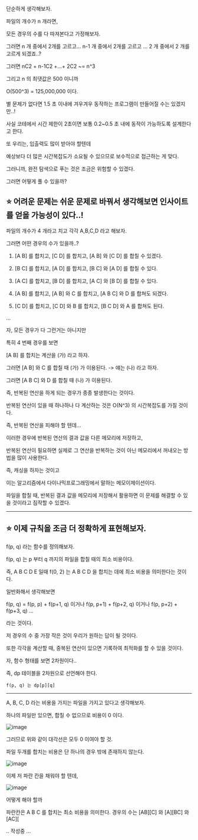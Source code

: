 단순하게 생각해보자.

파일의 개수가 n 개라면,

모든 경우의 수를 다 따져본다고 가정해보자.

그러면 n 개 중에서 2개를 고르고... n-1 개 중에서 2개를 고르고 ... 2 개 중에서 2 개를 고르게 되겠죠..?

그러면 nC2 + n-1C2 +...+ 2C2 ~= n^3 

그리고 n 의 최댓값은 500 이니까

O(500^3) = 125,000,000 이다.

별 문제가 없다면 1.5 초 이내에 겨우겨우 동작하는 프로그램이 만들어질 수는 있겠지만..!

사실 코테에서 시간 제한이 2초이면 보통 0.2~0.5 초 내에 동작이 가능하도록 설계한다고 한다.

또 우리는, 입출력도 많이 받아야 할텐데

예상보다 더 많은 시간복잡도가 소요될 수 있으므로 보수적으로 접근하는 게 맞다.

그러니까, 완전 탐색으로 푸는 것은 조금은 위험할 수 있겠다.

그러면 어떻게 풀 수 있을까?

## ⭐ 어려운 문제는 쉬운 문제로 바꿔서 생각해보면 인사이트를 얻을 가능성이 있다..!

파일의 개수가 4 개라고 치고 각각 A,B,C,D 라고 해보자.

그러면 어떤 경우의 수가 있을까..?

1. [A B] 를 합치고, [C D] 를 합치고, [A B] 와 [C D] 를 합칠 수 있겠다.

2. [B C] 를 합치고, [A D] 를 합치고, [B C] 와 [A D] 를 합칠 수 있다.

3. [A C] 를 합치고, [B D] 를 합치고, [A C] 와 [B D] 를 합칠 수 있다.

4. [A B] 를 합치고, [A B] 와 C 를 합치고, [A B C] 와 D 를 합쳐도 되겠다.

5. [C D] 를 합치고, [C D] 와 B 를 합치고, [B C D] 와 A 를 합쳐도 된다.

...


자, 모든 경우가 다 그런거는 아니지만

특히 4 번째 경우를 보면

[A B] 를 합치는 계산을 (가) 라고 하자.

그러면 [A B] 와 C 를 합칠 때 (가) 가 이용된다. -> 얘는 (나) 라고 하자.

그러면 [A B C] 와 D 를 합칠 때 (나) 가 이용된다.

즉, 반복된 연산을 하게 되는 경우가 종종 발생한다는 것이다.

반복된 연산이 있을 때 하나하나 다 계산하는 것은 O(N^3) 의 시간복잡도를 가질 것이다.

즉, 반복된 연산을 피해야 할 텐데...

이러한 경우에 반복된 연산의 결과 값을 다른 메모리에 저장하고,

반복된 연산이 필요하면 실제로 그 연산을 반복하는 것이 아닌 메모리에서 꺼내오는 방법을 많이 사용한다.

즉, 캐싱을 하자는 것이고

이는 알고리즘에서 다이나믹프로그래밍에서 말하는 메모이제이션이다.

파일을 합칠 때, 반복된 결과 값을 메모리에 저장해서 활용하면 이 문제를 해결할 수 있을 것이라고 짐작할 수 있겠다.

---

## ⭐ 이제 규칙을 조금 더 정확하게 표현해보자.

f(p, q) 라는 함수를 정의해보자.

f(p, q) 는 p 부터 q 까지의 파일을 합칠 때의 최소 비용이다.

즉, A B C D E 일때 f(0, 2) 는 A B C D 을 합치는 데에 최소 비용을 의미한다는 것이다.

일반화해서 생각해보면

f(p, q) = f(p, p) + f(p+1, q) 이거나 f(p, p+1) + f(p+2, q) 이거나 f(p, p+2) + f(p+3, q) ...

라는 것이다.

저 경우의 수 중 가장 작은 것이 우리가 원하는 답이 될 것이다.

또한 각각을 계산할 때, 중복된 연산이 있으면 기록하여 최적화를 할 수 있을 것이다.

자, 함수 형태를 보면 2차원이다..

즉, dp 테이블을 2차원으로 선언해야 한다.

```
f(p, q) 는 dp[p][q] 
```
---

A, B, C, D 라는 비용을 가지는 파일을 가지고 있다고 생각해보자.

하나의 파일만 있으면, 합칠 수 없으므로 비용이 0 이다.

![image](https://github.com/Study-Anything/Algorithm/assets/96612168/0d32cb3b-7fef-4fe3-bff4-97546f2ce757)

그러므로 위와 같이 대각선은 모두 0 이여야 할 것.

파일 두개를 합치는 비용은 단 하나의 경우 밖에 존재하지 않는다.

![image](https://github.com/Study-Anything/Algorithm/assets/96612168/ffeca4c0-c300-4c3c-84c7-08a375ed3b3a)

이제 저 파란 칸을 채워야 할 텐데,

![image](https://github.com/Study-Anything/Algorithm/assets/96612168/6468f8bb-3255-475d-837b-806981c3af04)

어떻게 해야 할까

파란칸은 A B C 를 합치는 최소 비용을 의미한다.
경우의 수는 [AB][C] 와 [A][BC] 와 [AC][

.. 작성중 ...
